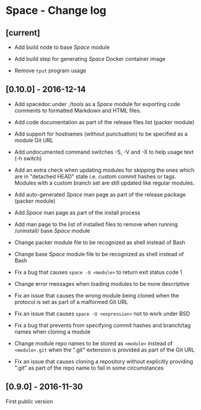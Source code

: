 # Space - Change log

## [current]

+ Add build node to base _Space_ module

+ Add build step for generating _Space_ Docker container image

- Remove `tput` program usage


## [0.10.0] - 2016-12-14

+ Add spacedoc under ./tools as a _Space_ module for exporting code comments to formatted Markdown and HTML files.

+ Add code documentation as part of the release files list (packer module)

+ Add support for hostnames (without punctuation) to be specified as a module Git URL

+ Add undocumented command switches -S, -V and -X to help usage text (-h switch)

+ Add an extra check when updating modules for skipping the ones which are in "detached HEAD" state i.e. custom commit hashes or tags. Modules with a custom branch set are still updated like regular modules.

+ Add auto-generated _Space_ man page as part of the release package (packer module)

+ Add _Space_ man page as part of the install process

+ Add man page to the list of installed files to remove when running /uninstall/ base _Space_ module

* Change packer module file to be recognized as shell instead of Bash

* Change base _Space_ module file to be recognized as shell instead of Bash

* Fix a bug that causes `space -U <module>` to return exit status code 1

* Change error messages when loading modules to be more descriptive

* Fix an issue that causes the wrong module being cloned when the protocol is set as part of a malformed Git URL

* Fix an issue that causes `space -U <expression>` not to work under BSD

* Fix a bug that prevents from specifying commit hashes and branch/tag names when cloning a module

* Change module repo names to be stored as `<module>` instead of `<module>.git` when the ".git" extension is provided as part of the Git URL

* Fix an issue that causes cloning a repository without explicitly providing ".git" as part of the repo name to fail in some circumstances


## [0.9.0] - 2016-11-30

First public version

